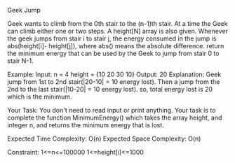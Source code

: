 Geek Jump

Geek wants to climb from the 0th stair to the (n-1)th stair. At a time the Geek can climb either one or two steps. A height[N] array is also given. Whenever the geek jumps from stair i to stair j, the energy consumed in the jump is abs(height[i]- height[j]), where abs() means the absolute difference. return the minimum energy that can be used by the Geek to jump from stair 0 to stair N-1.

Example:
Input:
n = 4
height = {10 20 30 10}
Output:
20
Explanation:
Geek jump from 1st to 2nd stair(|20-10| = 10 energy lost).
Then a jump from the 2nd to the last stair(|10-20| = 10 energy lost).
so, total energy lost is 20 which is the minimum.


Your Task:
You don't need to read input or print anything. Your task is to complete the function MinimumEnergy() which takes the array height, and integer n, and returns the minimum energy that is lost.

Expected Time Complexity: O(n)
Expected Space Complexity: O(n)

Constraint:
1<=n<=100000
1<=height[i]<=1000

